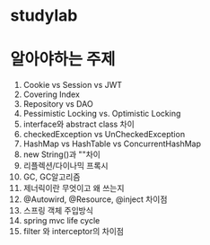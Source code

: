 # studylab

# 알아야하는 주제
1. Cookie vs Session vs JWT
2. Covering Index
3. Repository vs DAO
4. Pessimistic Locking vs. Optimistic Locking
5. interface와 abstract class 차이
6. checkedException vs UnCheckedException
7. HashMap vs HashTable vs ConcurrentHashMap
8. new String()과 ""차이
9. 리플렉션/다이나믹 프록시
10. GC, GC알고리즘
11. 제너릭이란 무엇이고 왜 쓰는지
12. @Autowird, @Resource, @inject 차이점
13. 스프링 객체 주입방식
14. spring mvc life cycle
15. filter 와 interceptor의 차이점
